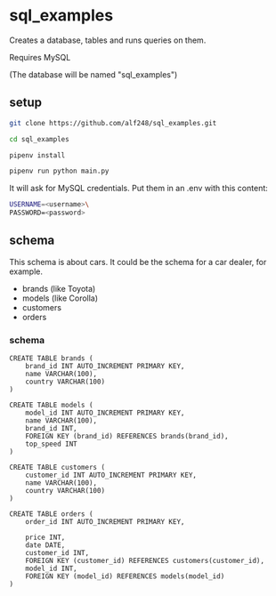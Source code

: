 ﻿# sql_examples
Creates a database, tables and runs queries on them.

Requires MySQL

(The database will be named "sql_examples")

## setup
```sh
git clone https://github.com/alf248/sql_examples.git

cd sql_examples

pipenv install

pipenv run python main.py
```

It will ask for MySQL credentials. Put them in an .env with this content:
```sh
USERNAME=<username>\
PASSWORD=<password>
```

## schema
This schema is about cars. It could be the schema for a car dealer, for example.
- brands (like Toyota)
- models (like Corolla)
- customers
- orders

### schema

    CREATE TABLE brands (
        brand_id INT AUTO_INCREMENT PRIMARY KEY,
        name VARCHAR(100),
        country VARCHAR(100)
    )

    CREATE TABLE models (
        model_id INT AUTO_INCREMENT PRIMARY KEY,
        name VARCHAR(100),
        brand_id INT,
        FOREIGN KEY (brand_id) REFERENCES brands(brand_id),
        top_speed INT
    )

    CREATE TABLE customers (
        customer_id INT AUTO_INCREMENT PRIMARY KEY,
        name VARCHAR(100),
        country VARCHAR(100)
    )

    CREATE TABLE orders (
        order_id INT AUTO_INCREMENT PRIMARY KEY,
        
        price INT,
        date DATE,
        customer_id INT,
        FOREIGN KEY (customer_id) REFERENCES customers(customer_id),
        model_id INT,
        FOREIGN KEY (model_id) REFERENCES models(model_id)
    )
    
  
